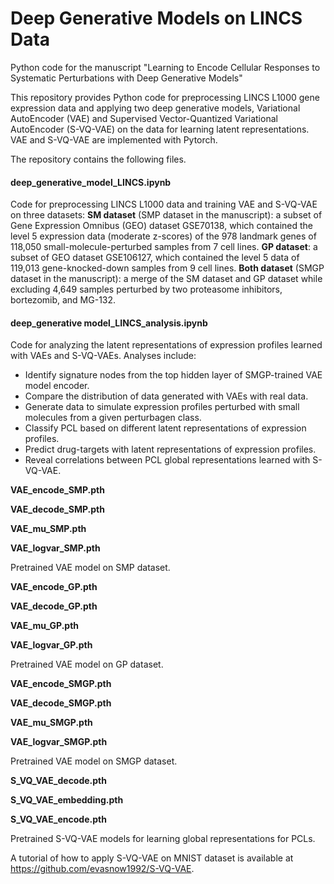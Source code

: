 # Deep Generative Models on LINCS Data
Python code for the manuscript "Learning to Encode Cellular Responses to Systematic Perturbations with Deep Generative Models"

This repository provides Python code for preprocessing LINCS L1000 gene expression data and applying two deep generative models, Variational AutoEncoder (VAE) and Supervised Vector-Quantized Variational AutoEncoder (S-VQ-VAE) on the data for learning latent representations.
VAE and S-VQ-VAE are implemented with Pytorch.

The repository contains the following files.

#### deep_generative_model_LINCS.ipynb
Code for preprocessing LINCS L1000 data and training VAE and S-VQ-VAE on three datasets:
**SM dataset** (SMP dataset in the manuscript): a subset of Gene Expression Omnibus (GEO) dataset GSE70138, which contained the level 5 expression data (moderate z-scores) of the 978 landmark genes of 118,050 small-molecule-perturbed samples from 7 cell lines.
**GP dataset**: a subset of GEO dataset GSE106127, which contained the level 5 data of 119,013 gene-knocked-down samples from 9 cell lines.
**Both dataset** (SMGP dataset in the manuscript): a merge of the SM dataset and GP dataset while excluding 4,649 samples perturbed by two proteasome inhibitors, bortezomib, and MG-132.

#### deep_generative model_LINCS_analysis.ipynb
Code for analyzing the latent representations of expression profiles learned with VAEs and S-VQ-VAEs. Analyses include:
* Identify signature nodes from the top hidden layer of SMGP-trained VAE model encoder.
* Compare the distribution of data generated with VAEs with real data.
* Generate data to simulate expression profiles perturbed with small molecules from a given perturbagen class.
* Classify PCL based on different latent representations of expression profiles.
* Predict drug-targets with latent representations of expression profiles.
* Reveal correlations between PCL global representations learned with S-VQ-VAE.


**VAE_encode_SMP.pth**

**VAE_decode_SMP.pth**

**VAE_mu_SMP.pth**

**VAE_logvar_SMP.pth**

Pretrained VAE model on SMP dataset.


**VAE_encode_GP.pth**

**VAE_decode_GP.pth**

**VAE_mu_GP.pth**

**VAE_logvar_GP.pth**

Pretrained VAE model on GP dataset.


**VAE_encode_SMGP.pth**

**VAE_decode_SMGP.pth**

**VAE_mu_SMGP.pth**

**VAE_logvar_SMGP.pth**

Pretrained VAE model on SMGP dataset.


**S_VQ_VAE_decode.pth**

**S_VQ_VAE_embedding.pth**

**S_VQ_VAE_encode.pth**

Pretrained S-VQ-VAE models for learning global representations for PCLs.


A tutorial of how to apply S-VQ-VAE on MNIST dataset is available at https://github.com/evasnow1992/S-VQ-VAE.
